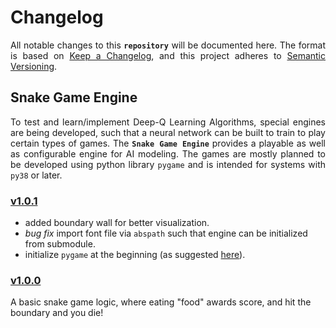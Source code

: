 # Changelog

<p align = "justify">All notable changes to this <code><b>repository</b></code> will be documented here. The format is based on <a href = "https://keepachangelog.com/en/1.0.0/">Keep a Changelog</a>, and this project adheres to <a href = "https://semver.org/spec/v2.0.0.html">Semantic Versioning</a>.</p>

## Snake Game Engine
<p align = "justify">To test and learn/implement Deep-Q Learning Algorithms, special engines are being developed, such that a neural network can be built to train to play certain types of games. The <b><code>Snake Game Engine</code></b> provides a playable as well as configurable engine for AI modeling. The games are mostly planned to be developed using python library <code>pygame</code> and is intended for systems with <code>py38</code> or later.</p>

### [v1.0.1]()
* added boundary wall for better visualization.
* *bug fix* import font file via `abspath` such that engine can be initialized from submodule.
* initialize `pygame` at the beginning (as suggested [here](https://stackoverflow.com/a/58868533/6623589)).

### [v1.0.0]()
A basic snake game logic, where eating "food" awards score, and hit the boundary and you die!
